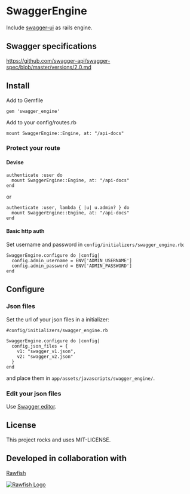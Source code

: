 # SwaggerEngine

Include [swagger-ui](https://github.com/swagger-api/swagger-ui) as rails engine.

## Swagger specifications

https://github.com/swagger-api/swagger-spec/blob/master/versions/2.0.md

## Install

Add to Gemfile

```gem 'swagger_engine'```

Add to your config/routes.rb

```mount SwaggerEngine::Engine, at: "/api-docs"```

### Protect your route

#### Devise

```
authenticate :user do
  mount SwaggerEngine::Engine, at: "/api-docs"
end
```

or

```
authenticate :user, lambda { |u| u.admin? } do
  mount SwaggerEngine::Engine, at: "/api-docs"
end
```

#### Basic http auth

Set username and password in `config/initializers/swagger_engine.rb`:

```
SwaggerEngine.configure do |config|
  config.admin_username = ENV['ADMIN_USERNAME']
  config.admin_password = ENV['ADMIN_PASSWORD']
end
```

## Configure

### Json files

Set the url of your json files in a initializer:

```
#config/initializers/swagger_engine.rb

SwaggerEngine.configure do |config|
  config.json_files = {
    v1: "swagger_v1.json",
    v2: "swagger_v2.json"
  }
end
```
and place them in `app/assets/javascripts/swagger_engine/`.

### Edit your json files

Use [Swagger editor](https://github.com/swagger-api/swagger-editor).

## License

This project rocks and uses MIT-LICENSE.

## Developed in collaboration with

[Rawfish](http://rawfishindustries.com)

[![Rawfish Logo](http://rawfishindustries.com/wp-content/uploads/2015/03/logo_rawfish_WEB.jpg)](http://rawfishindustries.com)
